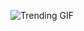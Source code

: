
<!-- GIF_SECTION -->
![Trending GIF](https://media3.giphy.com/media/v1.Y2lkPThiYjIxNzcyMmt6Njh3b3Y2bnlqMDZ6cW0yaGV5bzJlcmJna211MHhwams3M2dubyZlcD12MV9naWZzX3NlYXJjaCZjdD1n/WV5g8itc5RnCL3eQ8v/giphy.gif)
<!-- END_GIF_SECTION -->

